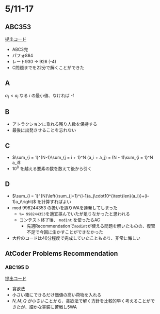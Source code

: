 # 5/11-17

## ABC353

[提出コード](https://atcoder.jp/contests/abc353/submissions?f.Task=&f.LanguageName=&f.Status=&f.User=dye8128)

- ABC3完
- パフォ884
- レート930 -> 926 (-4)
- C問題までを22分で解くことができた

## A

$a_1 < a_i$ なる $i$ の最小値、なければ -1

## B

- アトラクションに乗れる残り人数を保持する
- 最後に出発させることを忘れない

## C

- $\sum_{i = 1}^{N-1}\sum_{j = i + 1}^N (a_i + a_j) = (N - 1)\sum_{i = 1}^N a_i$
- $10^8$ を越える要素の数を数えて後から引く

## D

- $\sum_{i = 1}^{N}\left(\sum_{j=1}^{i-1}a_j\cdot10^{\text{len}(a_i)}+(i-1)a_i\right)$ を計算すればよい
- $\text{mod}\ 998244353$ の扱いを誤りWAを連発してしまった
  - `%= 998244353`を適宜挟んでいたが足りなかったと思われる
  - コンテスト終了後、 `modint` を使ったらAC
    - 先週Recommendationで`modint`が使える問題を解いたものの、復習不足で今回に生かすことができなかった
- 大枠のコードは40分程度で完成していたこともあり、非常に悔しい

## AtCoder Problems Recommendation

### ABC195 D

[提出コード](https://atcoder.jp/contests/abc195/submissions/53307073)

- 貪欲法
- 小さい箱にできるだけ価値の高い荷物を入れる
- $N,M,Q$ が小さいことから、貪欲法で解く方針を比較的早く考えることができたが、細かな実装に苦戦し5WA
